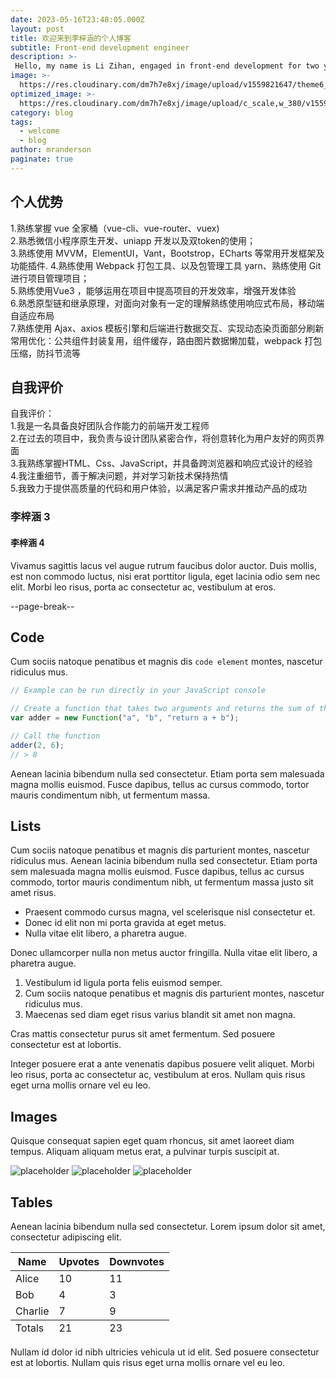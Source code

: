 ```yaml
---
date: 2023-05-16T23:48:05.000Z
layout: post
title: 欢迎来到李梓涵的个人博客
subtitle: Front-end development engineer
description: >-
 Hello, my name is Li Zihan, engaged in front-end development for two years
image: >-
  https://res.cloudinary.com/dm7h7e8xj/image/upload/v1559821647/theme6_qeeojf.jpg
optimized_image: >-
  https://res.cloudinary.com/dm7h7e8xj/image/upload/c_scale,w_380/v1559821647/theme6_qeeojf.jpg
category: blog
tags:
  - welcome
  - blog
author: mranderson
paginate: true
---
```



## 个人优势

1.熟练掌握 vue 全家桶（vue-cli、vue-router、vuex)<br>
2.熟悉微信小程序原生开发、uniapp 开发以及双token的使用；<br>
3.熟练使用 MVVM，ElementUI，Vant，Bootstrop，ECharts 等常用开发框架及功能插件. 4.熟练使用 Webpack 打包工具、以及包管理工具 yarn、熟练使用 Git 进行项目管理项目；<br>
5.熟练使用Vue3 ，能够运用在项目中提高项目的开发效率，增强开发体验<br>
6.熟悉原型链和继承原理，对面向对象有一定的理解熟练使用响应式布局，移动端自适应布局<br>
7.熟练使用 Ajax、axios 模板引擎和后端进行数据交互、实现动态染页面部分刷新<br>
常用优化：公共组件封装复用，组件缓存，路由图片数据懒加载，webpack 打包压缩，防抖节流等


## 自我评价
自我评价：<br>
1.我是一名具备良好团队合作能力的前端开发工程师<br>
2.在过去的项目中，我负责与设计团队紧密合作，将创意转化为用户友好的网页界面<br>
3.我熟练掌握HTML、Css、JavaScript，并具备跨浏览器和响应式设计的经验<br>
4.我注重细节，善于解决问题，并对学习新技术保持热情<br>
5.我致力于提供高质量的代码和用户体验，以满足客户需求并推动产品的成功<br>

### 李梓涵 3

#### 李梓涵 4

Vivamus sagittis lacus vel augue rutrum faucibus dolor auctor. Duis mollis, est non commodo luctus, nisi erat porttitor ligula, eget lacinia odio sem nec elit. Morbi leo risus, porta ac consectetur ac, vestibulum at eros.

--page-break--

## Code

Cum sociis natoque penatibus et magnis dis `code element` montes, nascetur ridiculus mus.

```js
// Example can be run directly in your JavaScript console

// Create a function that takes two arguments and returns the sum of those arguments
var adder = new Function("a", "b", "return a + b");

// Call the function
adder(2, 6);
// > 8
```

Aenean lacinia bibendum nulla sed consectetur. Etiam porta sem malesuada magna mollis euismod. Fusce dapibus, tellus ac cursus commodo, tortor mauris condimentum nibh, ut fermentum massa.

## Lists

Cum sociis natoque penatibus et magnis dis parturient montes, nascetur ridiculus mus. Aenean lacinia bibendum nulla sed consectetur. Etiam porta sem malesuada magna mollis euismod. Fusce dapibus, tellus ac cursus commodo, tortor mauris condimentum nibh, ut fermentum massa justo sit amet risus.

* Praesent commodo cursus magna, vel scelerisque nisl consectetur et.
* Donec id elit non mi porta gravida at eget metus.
* Nulla vitae elit libero, a pharetra augue.

Donec ullamcorper nulla non metus auctor fringilla. Nulla vitae elit libero, a pharetra augue.

1. Vestibulum id ligula porta felis euismod semper.
2. Cum sociis natoque penatibus et magnis dis parturient montes, nascetur ridiculus mus.
3. Maecenas sed diam eget risus varius blandit sit amet non magna.

Cras mattis consectetur purus sit amet fermentum. Sed posuere consectetur est at lobortis.

Integer posuere erat a ante venenatis dapibus posuere velit aliquet. Morbi leo risus, porta ac consectetur ac, vestibulum at eros. Nullam quis risus eget urna mollis ornare vel eu leo.

## Images

Quisque consequat sapien eget quam rhoncus, sit amet laoreet diam tempus. Aliquam aliquam metus erat, a pulvinar turpis suscipit at.

![placeholder](https://placehold.it/800x400 "Large example image") ![placeholder](https://placehold.it/400x200 "Medium example image") ![placeholder](https://placehold.it/200x200 "Small example image")

## Tables

Aenean lacinia bibendum nulla sed consectetur. Lorem ipsum dolor sit amet, consectetur adipiscing elit.

<table>
  <thead>
    <tr>
      <th>Name</th>
      <th>Upvotes</th>
      <th>Downvotes</th>
    </tr>
  </thead>
  <tfoot>
    <tr>
      <td>Totals</td>
      <td>21</td>
      <td>23</td>
    </tr>
  </tfoot>
  <tbody>
    <tr>
      <td>Alice</td>
      <td>10</td>
      <td>11</td>
    </tr>
    <tr>
      <td>Bob</td>
      <td>4</td>
      <td>3</td>
    </tr>
    <tr>
      <td>Charlie</td>
      <td>7</td>
      <td>9</td>
    </tr>
  </tbody>
</table>

Nullam id dolor id nibh ultricies vehicula ut id elit. Sed posuere consectetur est at lobortis. Nullam quis risus eget urna mollis ornare vel eu leo.
